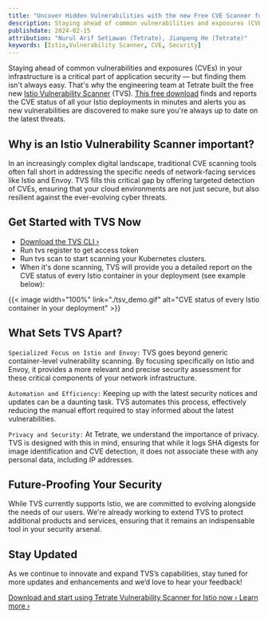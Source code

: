 ```yaml
---
title: "Uncover Hidden Vulnerabilities with the new Free CVE Scanner for Istio and Envoy"
description: Staying ahead of common vulnerabilities and exposures (CVEs) in your infrastructure is a critical part of application security, but finding them isn't always easy.
publishdate: 2024-02-15
attribution: "Nurul Arif Setiawan (Tetrate), Jianpeng He (Tetrate)"
keywords: [Istio,Vulnerability Scanner, CVE, Security]
---
```


Staying ahead of common vulnerabilities and exposures (CVEs) in your infrastructure is a critical part of application security — but finding them isn't always easy. That's why the engineering team at Tetrate built the free new [Istio Vulnerability Scanner](https://docs.tetrate.io/istio-subscription/tools/tvs/) (TVS). [This free download](https://docs.tetrate.io/istio-subscription/tools/tvs/download) finds and reports the CVE status of all your Istio deployments in minutes and alerts you as new vulnerabilities are discovered to make sure you're always up to date on the latest threats.

## Why is an Istio Vulnerability Scanner important?

In an increasingly complex digital landscape, traditional CVE scanning tools often fall short in addressing the specific needs of network-facing services like Istio and Envoy. TVS fills this critical gap by offering targeted detection of CVEs, ensuring that your cloud environments are not just secure, but also resilient against the ever-evolving cyber threats.

## Get Started with TVS Now

- [Download the TVS CLI ›](https://docs.tetrate.io/istio-subscription/tools/tvs/download)
- Run tvs register to get access token
- Run  tvs scan to start scanning your Kubernetes clusters.
- When it's done scanning, TVS will provide you a detailed report on the CVE status of every Istio container in your deployment (see example below):

{{< image width="100%"
    link="./tsv_demo.gif"
    alt="CVE status of every Istio container in your deployment"
    >}}

## What Sets TVS Apart?

`Specialized Focus on Istio and Envoy:` TVS goes beyond generic container-level vulnerability scanning. By focusing specifically on Istio and Envoy, it provides a more relevant and precise security assessment for these critical components of your network infrastructure.

`Automation and Efficiency:` Keeping up with the latest security notices and updates can be a daunting task. TVS automates this process, effectively reducing the manual effort required to stay informed about the latest vulnerabilities.

`Privacy and Security:` At Tetrate, we understand the importance of privacy. TVS  is designed with this in mind, ensuring that while it logs SHA digests for image identification and CVE detection, it does not associate these with any personal data, including IP addresses.

## Future-Proofing Your Security

While TVS currently supports Istio, we are committed to evolving alongside the needs of our users. We're already working to extend TVS  to protect additional products and services, ensuring that it remains an indispensable tool in your security arsenal.

## Stay Updated

As we continue to innovate and expand TVS’s capabilities, stay tuned for more updates and enhancements and we’d love to hear your feedback!

[Download and start using Tetrate Vulnerability Scanner for Istio now ›
Learn more ›](https://docs.tetrate.io/istio-subscription/tools/tvs/download)


